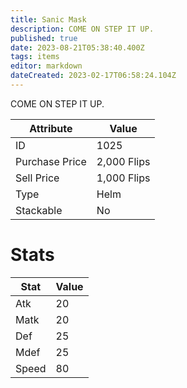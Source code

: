 ```yaml
---
title: Sanic Mask
description: COME ON STEP IT UP.
published: true
date: 2023-08-21T05:38:40.400Z
tags: items
editor: markdown
dateCreated: 2023-02-17T06:58:24.104Z
---
```


COME ON STEP IT UP.

|Attribute|Value|
|-|-|
|ID|1025|
|Purchase Price|2,000 Flips|
|Sell Price|1,000 Flips|
|Type|Helm|
|Stackable|No|

# Stats
|Stat|Value|
|-|-|
|Atk|20|
|Matk|20|
|Def|25|
|Mdef|25|
|Speed|80|
